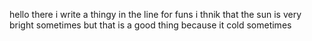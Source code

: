 hello there i write a thingy in the line for funs
i
thnik
that
the
sun
is
very
bright
sometimes
but
that
is
a
good
thing
because
it
cold
sometimes
